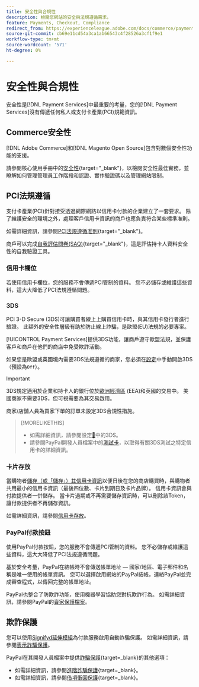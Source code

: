 ```yaml
---
title: 安全性與合規性
description: 檢閱您網站的安全與法規遵循需求。
feature: Payments, Checkout, Compliance
redirect_from: https://experienceleague.adobe.com/docs/commerce/payment-services/security.html
source-git-commit: cb69e11cd54a3ca1ab66543c4f28526a3cf1f9e1
workflow-type: tm+mt
source-wordcount: '571'
ht-degree: 0%

---
```


# 安全性與合規性

安全性是[!DNL Payment Services]中最重要的考量，您的[!DNL Payment Services]沒有傳遞任何私人或支付卡產業(PCI)規範資訊。

## Commerce安全性

[!DNL Adobe Commerce]和[!DNL Magento Open Source]包含對數個安全性功能的支援。

請參閱核心使用手冊中的[安全性](https://experienceleague.adobe.com/zh-hant/docs/commerce-admin/systems/security/security){target="_blank"}，以檢閱安全性最佳實務，並瞭解如何管理管理員工作階段和認證、實作驗證碼以及管理網站限制。

## PCI法規遵循

支付卡產業(PCI)針對接受透過網際網路以信用卡付款的企業建立了一套要求。 除了維護安全的環境之外，處理客戶信用卡資訊的商戶也應負責符合某些標準准則。

如需詳細資訊，請參閱[PCI法規遵循准則](https://experienceleague.adobe.com/zh-hant/docs/commerce-admin/start/compliance/payments/compliance-pci){target="_blank"}。

商戶可以完成[自我評估問卷(SAQ)](https://www.pcisecuritystandards.org/pci_security/completing_self_assessment){target="_blank"}，這是評估持卡人資料安全性的自我驗證工具。

### 信用卡欄位

若使用信用卡欄位，您的服務不會傳遞PCI管制的資料。 您不必儲存或維護這些資料，這大大降低了PCI法規遵循問題。

### 3DS

PCI 3-D Secure (3DS)可讓購買者線上上購買信用卡時，與其信用卡發行者進行驗證。 此額外的安全性層級有助於防止線上詐騙，是歐盟(EU)法規的必要專案。

[!UICONTROL Payment Services]提供3DS功能，讓商戶遵守歐盟法規，並保護客戶和商戶在他們的商店中免受欺詐活動。

如果您是歐盟或英國境內需要3DS法規遵循的商家，您必須在[設定](settings.md#credit-card-fields)中手動開啟3DS （預設為`Off`）。

>[!IMPORTANT]
>
>3DS規定適用於企業和持卡人的銀行位於[歐洲經濟區](https://www.efta.int/eea) (EEA)和英國的交易中。 美國商家不需要3DS，但可視需要為其交易啟用。

商家/店舖人員為買家下單的訂單未設定3DS合規性措施。

>[!MORELIKETHIS]
>
> * 如需詳細資訊，請參閱設定[&#128279;](settings.md#3ds)中的3DS。
> * 請參閱PayPal開發人員檔案中的[測試卡](https://developer.paypal.com/docs/checkout/advanced/customize/3d-secure/test/)，以取得有關3DS測試之特定信用卡的詳細資訊。

### 卡片存放

當購物者[儲存（或「儲存」）其信用卡資訊](vaulting.md)以便日後在您的商店購買時，與購物者共用最小的信用卡資訊（最後四位數、卡片到期日及卡片品牌）。 信用卡資訊會與付款提供者一併儲存。 當卡片過期或不再需要儲存資訊時，可以刪除該Token，讓付款提供者不再儲存資訊。

如需詳細資訊，請參閱[信用卡存放](vaulting.md)。

### PayPal付款按鈕

使用PayPal付款按鈕，您的服務不會傳遞PCI管制的資料。 您不必儲存或維護這些資料，這大大降低了PCI法規遵循問題。

基於安全考量，PayPal在結帳時不會傳送帳單地址 — 國家/地區、電子郵件和名稱是唯一使用的帳單資訊。 您可以選擇啟用網站的PayPal結帳，連絡PayPal並完成審查程式，以傳回完整的帳單地址。

PayPal也整合了防欺詐功能，使用機器學習協助您對抗欺詐行為。 如需詳細資訊，請參閱PayPal的[賣家保護檔案](https://www.paypal.com/us/webapps/mpp/security/seller-protection)。

## 欺詐保護

您可以使用[Signifyd延伸模組](https://commercemarketplace.adobe.com/signifyd-module-connect.html)為付款服務啟用自動詐騙保護。 如需詳細資訊，請參閱[表示詐騙保護](fraud-protection.md)。

PayPal在其開發人員檔案中提供[詐騙保護](https://www.paypal.com/us/cshelp/article/what-is-fraud-protection-help1014){target=_blank}的其他選項：

* 如需詳細資訊，請參閱[進階詐騙保護](https://www.paypal.com/us/enterprise/fraud-protection-advanced#fraud-protection-advanced){target=_blank}。
* 如需詳細資訊，請參閱[借項衝回保護](https://www.paypal.com/us/cshelp/article/what-is-chargeback-protection-help608){target=_blank}。
